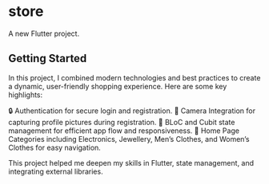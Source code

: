 # store

A new Flutter project.

## Getting Started

In this project, I combined modern technologies and best practices to create a dynamic, user-friendly shopping experience. Here are some key highlights:

🔒 Authentication for secure login and registration.
📸 Camera Integration for capturing profile pictures during registration.
🔄 BLoC and Cubit state management for efficient app flow and responsiveness.
🏬 Home Page Categories including Electronics, Jewellery, Men’s Clothes, and Women’s Clothes for easy navigation.

This project helped me deepen my skills in Flutter, state management, and integrating external libraries.